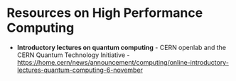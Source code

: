 # Resources on High Performance Computing

- **Introductory lectures on quantum computing** - CERN openlab and the CERN Quantum Technology Initiative - https://home.cern/news/announcement/computing/online-introductory-lectures-quantum-computing-6-november